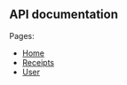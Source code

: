 ## API documentation

Pages:
- [Home](/spec/docs/home.md)
- [Receipts](/spec/docs/receipts.md)
- [User](/spec/docs/user.md)
